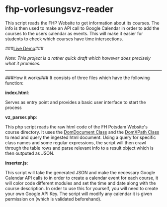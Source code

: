 # fhp-vorlesungsvz-reader

This script reads the FHP Website to get information about its courses. The info is then used to make an API call to Google Calendar in order to add the courses to the users calendar as events. This will make it easier for students to check which courses have time intersections.

###[Live Demo](http://base.kevinschiffer.de/Kevin/projects/fhp2gcal/)###

_Note: This project is a rather quick draft which however does precisely what it promises._

___

###How it works###
It consists of three files which have the following function:

**index.html**:

Serves as entry point and provides a basic user interface to start the process

**vz_parser.php**:

This php script reads the raw html code of the FH Potsdam Website's course directory. It uses the [DomDocument Class](http://php.net/manual/de/class.domdocument.php) and the [DomXPath Class](http://php.net/manual/de/class.domxpath.php) to read and query the ingested html document. Using a query for specific class names and some regular expressions, the script will then crawl through the table rows and parse relevant info to a result object which is then outputed as JSON.

**inserter.js**:

This script will take the generated JSON and make the necessary Google Calendar API calls to in order to create a calendar event for each course, it will color code different modules and set the time and date along with the course description. In order to use this for yourself, you will need to create your own Google API Key.
The script will modify any calendar it is given permission on (which is validated beforehand).
